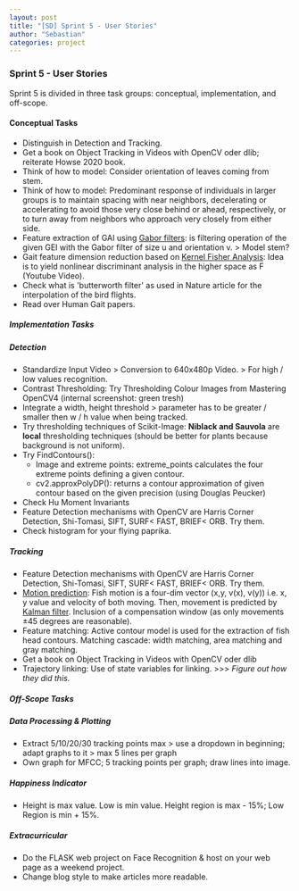 ```yaml
---
layout: post
title: "[SD] Sprint 5 - User Stories"
author: "Sebastian"
categories: project
---
```

### Sprint 5 - User Stories

Sprint 5 is divided in three task groups: conceptual, implementation, and off-scope.

#### Conceptual Tasks

- Distinguish in Detection and Tracking.
- Get a book on Object Tracking in Videos with OpenCV oder dlib; reiterate Howse 2020 book.
- Think of how to model: Consider orientation of leaves coming from stem.
- Think of how to model: Predominant response of individuals in larger groups is to maintain spacing with near neighbors, decelerating or accelerating to avoid those very close behind or ahead, respectively, or to turn away from neighbors who approach very closely from either side.
- Feature extraction of GAI using [Gabor filters](https://en.wikipedia.org/wiki/Gabor_filter): is filtering operation of the given GEI with the Gabor filter of size u and orientation v. > Model stem?
- Gait feature dimension reduction based on [Kernel Fisher Analysis](https://www.youtube.com/watch?v=b0whs4m_F8I): Idea is to yield nonlinear discriminant analysis in the higher space as F (Youtube Video).
- Check what is 'butterworth filter' as used in Nature article for the interpolation of the bird flights.
- Read over Human Gait papers.

##### Implementation Tasks

##### Detection
- Standardize Input Video > Conversion to 640x480p Video. > For high / low values recognition.
- Contrast Thresholding: Try Thresholding Colour Images from Mastering OpenCV4 (internal screenshot: green tresh)
- Integrate a width, height threshold > parameter has to be greater / smaller then w / h value when being tracked.
- Try thresholding techniques of Scikit-Image: __Niblack and Sauvola__ are __local__ thresholding techniques (should be better for plants because background is not uniform).
- Try FindContours():
  - Image and extreme points: extreme_points calculates the four extreme points defining a given contour.
  - cv2.approxPolyDP(): returns a contour approximation of given contour based on the given precision (using Douglas Peucker)
- Check Hu Moment Invariants
- Feature Detection mechanisms with OpenCV are Harris Corner Detection, Shi-Tomasi, SIFT, SURF< FAST, BRIEF< ORB. Try them.
- Check histogram for your flying paprika.

##### Tracking
- Feature Detection mechanisms with OpenCV are Harris Corner Detection, Shi-Tomasi, SIFT, SURF< FAST, BRIEF< ORB. Try them.
- [Motion prediction](https://towardsdatascience.com/kalman-filters-a-step-by-step-implementation-guide-in-python-91e7e123b968): Fish motion is a four-dim vector (x,y, v(x), v(y)) i.e. x, y value and velocity of both moving. Then, movement is predicted by [Kalman filter](https://de.wikipedia.org/wiki/Kalman-Filter). Inclusion of a compensation window (as only movements ±45 degrees are reasonable).
- Feature matching: Active contour model is used for the extraction of fish head contours. Matching cascade: width matching, area matching and gray matching.
- Get a book on Object Tracking in Videos with OpenCV oder dlib
- Trajectory linking: Use of state variables for linking. >>> _Figure out how they did this._

##### Off-Scope Tasks

##### Data Processing & Plotting
- Extract 5/10/20/30 tracking points max > use a dropdown in beginning; adapt graphs to it > max 5 lines per graph
- Own graph for MFCC; 5 tracking points per graph; draw lines into image.

##### Happiness Indicator
- Height is max value. Low is min value. Height region is max - 15%; Low Region is min + 15%.

##### Extracurricular
- Do the FLASK web project on Face Recognition & host on your web page as a weekend project.
- Change blog style to make articles more readable.
